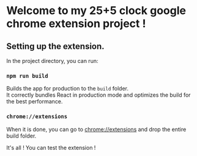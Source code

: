 # Welcome to my 25+5 clock google chrome extension project !

## Setting up the extension.

In the project directory, you can run:
### `npm run build`

Builds the app for production to the `build` folder.\
It correctly bundles React in production mode and optimizes the build for the best performance.

### `chrome://extensions`
When it is done, you can go to [chrome://extensions](chrome://extensions) and drop the entire build folder.

It's all ! You can test the extension !
